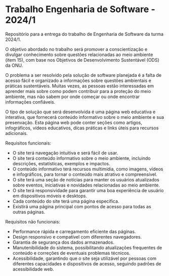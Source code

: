 # Trabalho Engenharia de Software - 2024/1
Repositório para a entrega do trabalho de Engenharia de Software da turma 2024/1.

O objetivo abordado no trabalho será promover a conscientização e divulgar conhecimento sobre questões relacionadas ao meio ambiente (item 15), com base nos Objetivos de Desenvolvimento Sustentável (ODS) da ONU.

O problema a ser resolvido pela solução de software planejada é a falta de acesso fácil e organizado a informações sobre questões ambientais e práticas sustentáveis. Muitas vezes, as pessoas estão interessadas em aprender mais sobre como podem contribuir para a proteção do meio ambiente, mas não sabem por onde começar ou onde encontrar informações confiáveis.

O tipo de solução que será desenvolvida é uma página web educativa e interativa, que fornecerá conteúdo informativo sobre o meio ambiente e sua presenvação. Esta página web pode conter seções como artigos, infográficos, vídeos educativos, dicas práticas e links úteis para recursos adicionais.

Requisitos funcionais:

* O site terá navegação intuitiva e será fácil de usar.
* O site terá conteúdo informativo sobre o meio ambiente, incluindo descrições, estatísticas, exemplos e impactos.
* O conteúdo informativo terá recursos multimídia, como imagens, vídeos e infográficos, para tornar o conteúdo mais atrativo e compreensível.
* O site terá uma seção de notícias para manter os usuários atualizados sobre eventos, iniciativas e novidades relacionadas ao meio ambiente.
* O site terá responsividade para garantir uma boa experiência de usuário em dispositivos móveis e desktops.
* Cada conteúdo do site terá uma página específica.
* Existirá uma página principal com pontos de acesso para todas as outras páginas.

Requisitos não funcionais:

* Performance rápida e carregamento eficiente das páginas.
* Design responsivo e compatível com diferentes navegadores.
* Garantia de segurança dos dados armazenados.
* Manutenibilidade do sistema, possibilitando atualizações frequentes de conteúdo e correções de eventuais problemas técnicos.
* Acessibilidade, garantindo que o site seja utilizável por pessoas com diferentes capacidades e dispositivos de acesso, seguindo padrões de acessibilidade web.
